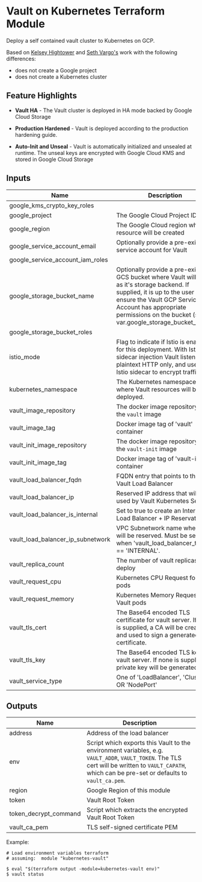 # Vault on Kubernetes Terraform Module

Deploy a self contained vault cluster to Kubernetes on GCP.

Based on [Kelsey Hightower](https://github.com/kelseyhightower/vault-on-google-kubernetes-engine) and [Seth Vargo's](https://github.com/sethvargo/vault-on-gke/) work with the following differences:
- does not create a Google project
- does not create a Kubernetes cluster

## Feature Highlights

* **Vault HA** - The Vault cluster is deployed in HA mode backed by Google Cloud Storage

* **Production Hardened** - Vault is deployed according to the production hardening guide.

* **Auto-Init and Unseal** - Vault is automatically initialized and unsealed at runtime. The unseal keys are encrypted with Google Cloud KMS and stored in Google Cloud Storage

## Inputs

| Name                              | Description                                                                                                                                                                                                                                           |  Type  |                    Default                     | Required |
| --------------------------------- | ----------------------------------------------------------------------------------------------------------------------------------------------------------------------------------------------------------------------------------------------------- | :----: | :--------------------------------------------: | :------: |
| google_kms_crypto_key_roles       |                                                                                                                                                                                                                                                       |  list  |                    `<list>`                    |    no    |
| google_project                    | The Google Cloud Project ID                                                                                                                                                                                                                           | string |                       -                        |   yes    |
| google_region                     | The Google Cloud region where resource will be created                                                                                                                                                                                                | string |                       -                        |   yes    |
| google_service_account_email      | Optionally provide a pre-existing service account for Vault                                                                                                                                                                                           | string |                       ``                       |    no    |
| google_service_account_iam_roles  |                                                                                                                                                                                                                                                       |  list  |                    `<list>`                    |    no    |
| google_storage_bucket_name        | Optionally provide a pre-existing GCS bucket where Vault will use as it's storage backend. If supplied, it is up to the user to ensure the Vault GCP Service Account has appropriate permissions on the bucket (see var.google_storage_bucket_roles). | string |                       ``                       |    no    |
| google_storage_bucket_roles       |                                                                                                                                                                                                                                                       |  list  |                    `<list>`                    |    no    |
| istio_mode                        | Flag to indicate if Istio is enable for this deployment. With Istio sidecar injection Vault listens on plaintext HTTP only, and uses the Istio sidecar to encrypt traffic.                                                                            |  bool  |                     false                      |    no    |
| kubernetes_namespace              | The Kubernetes namespace where Vault resources will be deployed.                                                                                                                                                                                      | string |                   `default`                    |    no    |
| vault_image_repository            | The docker image repository of the `vault` image                                                                                                                                                                                                      | string |    `registry.hub.docker.com/library/vault`     |    no    |
| vault_image_tag                   | Docker image tag of 'vault' container                                                                                                                                                                                                                 | string |                    `1.1.0`                     |    no    |
| vault_init_image_repository       | The docker image repository of the `vault-init` image                                                                                                                                                                                                 | string | `registry.hub.docker.com/mmorrison/vault-init` |    no    |
| vault_init_image_tag              | Docker image tag of 'vault-init' container                                                                                                                                                                                                            | string |                    `2.0.2`                     |    no    |
| vault_load_balancer_fqdn          | FQDN entry that points to the Vault Load Balancer                                                                                                                                                                                                     | string |                       ``                       |    no    |
| vault_load_balancer_ip            | Reserved IP address that will be used by Vault Kubernetes Service                                                                                                                                                                                     | string |                       ``                       |    no    |
| vault_load_balancer_is_internal   | Set to true to create an Internal Load Balancer + IP Reservation                                                                                                                                                                                      |  bool  |                      false                     |    no    |
| vault_load_balancer_ip_subnetwork | VPC Subnetwork name when IP will be reserved. Must be set when 'vault_load_balancer_type' == 'INTERNAL'.                                                                                                                                              | string |                       ``                       |    no    |
| vault_replica_count               | The number of vault replicas to deploy                                                                                                                                                                                                                | string |                      `3`                       |    no    |
| vault_request_cpu                 | Kubernetes CPU Request for Vault pods                                                                                                                                                                                                                 | string |                     `500m`                     |    no    |
| vault_request_memory              | Kubernetes Memory Request for Vault pods                                                                                                                                                                                                              | string |                     `256Mi`                    |    no    |
| vault_tls_cert                    | The Base64 encoded TLS certificate for vault server. If none is supplied, a CA will be created and used to sign a generated certificate.                                                                                                              | string |                       ``                       |    no    |
| vault_tls_key                     | The Base64 encoded TLS key for vault server. If none is supplied, a private key will be generated.                                                                                                                                                    | string |                       ``                       |    no    |
| vault_service_type                | One of 'LoadBalancer', 'ClusterIP' OR 'NodePort'                                                                                                                                                                                                      | string |                   `NodePort`                   |    no    |

## Outputs

| Name                  | Description                                                                                                        |
| --------------------- | ------------------------------------------------------------------------------------------------------------------ |
| address               | Address of the load balancer                                                                                       |
| env                   | Script which exports this Vault to the environment variables, e.g. `VAULT_ADDR`, `VAULT_TOKEN`. The TLS cert will be written to `VAULT_CAPATH`, which can be pre-set or defaults to `vault_ca.pem`. |
| region                | Google Region of this module                                                                                       |
| token                 | Vault Root Token                                                                                                   |
| token_decrypt_command | Script which extracts the encrypted Vault Root Token                                                               |
| vault_ca_pem          | TLS self-signed certificate PEM                                                                                    |


Example:

```
# Load environment variables terraform
# assuming:  module "kubernetes-vault" 

$ eval "$(terraform output -module=kubernetes-vault env)"
$ vault status
```

